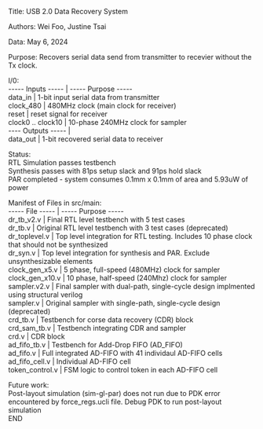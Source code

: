Title: USB 2.0 Data Recovery System

Authors: Wei Foo, Justine Tsai

Data: May 6, 2024

Purpose: Recovers serial data send from transmitter to recevier without the Tx clock.

I/0:  
----- Inputs ----- | ----- Purpose -----  
data_in            | 1-bit input serial data from transmitter  
clock_480          | 480MHz clock (main clock for receiver)  
reset              | reset signal for receiver  
clock0 .. clock10  | 10-phase 240MHz clock for sampler  
---- Outputs ----- |  
data_out           | 1-bit recovered serial data to receiver  

Status:   
RTL Simulation passes testbench  
Synthesis passes with 81ps setup slack and 91ps hold slack  
PAR completed - system consumes 0.1mm x 0.1mm of area and 5.93uW of power  

Manifest of Files in src/main:  
----- File ----- | ----- Purpose -----  
dr_tb_v2.v       | Final RTL level testbench with 5 test cases  
dr_tb.v          | Original RTL level testbench with 3 test cases (deprecated)  
dr_toplevel.v    | Top level integration for RTL testing. Includes 10 phase clock that should not be synthesized  
dr_syn.v         | Top level integration for synthesis and PAR. Exclude unsynthesizable elements  
clock_gen_x5.v   | 5 phase, full-speed (480MHz) clock for sampler  
clock_gen_x10.v  | 10 phase, half-speed (240Mhz) clock for sampler  
sampler.v2.v     | Final sampler with dual-path, single-cycle design implmented using structural verilog  
sampler.v        | Original sampler with single-path, single-cycle design (deprecated)  
crd_tb.v         | Testbench for corse data recovery (CDR) block  
crd_sam_tb.v     | Testbench integrating CDR and sampler  
crd.v            | CDR block  
ad_fifo_tb.v     | Testbench for Add-Drop FIFO (AD_FIFO)  
ad_fifo.v        | Full integrated AD-FIFO with 41 individaul AD-FIFO cells  
ad_fifo_cell.v   | Individual AD-FIFO cell  
token_control.v  | FSM logic to control token in each AD-FIFO cell  

Future work:  
Post-layout simulation (sim-gl-par) does not run due to PDK error encountered by force_regs.ucli file. Debug PDK to run post-layout simulation  
END  